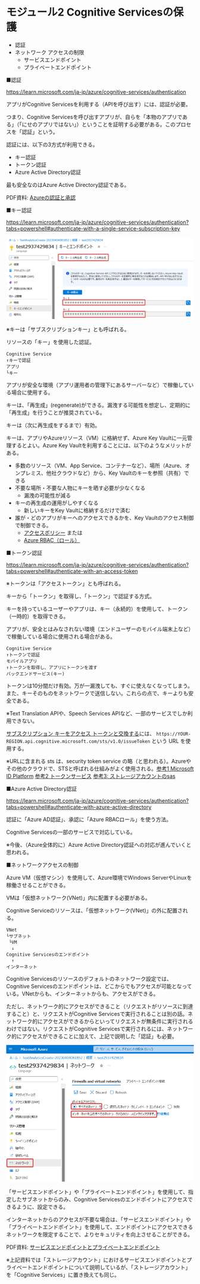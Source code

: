 # モジュール2 Cognitive Servicesの保護

- 認証
- ネットワーク アクセスの制限
  - サービスエンドポイント
  - プライベートエンドポイント

<!--
- [ラボ02 Key Vaultの利用](lab02cs.md)
-->

■認証

https://learn.microsoft.com/ja-jp/azure/cognitive-services/authentication

アプリがCognitive Servicesを利用する（APIを呼び出す）には、認証が必要。

つまり、Cognitive Servicesを呼び出すアプリが、自らを「本物のアプリである」（「にせのアプリではない」）ということを証明する必要がある。このプロセスを「認証」という。

認証には、以下の3方式が利用できる。

- キー認証
- トークン認証
- Azure Active Directory認証

最も安全なのはAzure Active Directory認証である。

PDF資料: [Azureの認証と承認](../SC/pdf/Azureの認証と承認.pdf)

■キー認証

https://learn.microsoft.com/ja-jp/azure/cognitive-services/authentication?tabs=powershell#authenticate-with-a-single-service-subscription-key

![](images/ss-2023-04-04-09-00-52.png)

※キーは「サブスクリプションキー」とも呼ばれる。

リソースの「キー」を使用した認証。

```
Cognitive Service
↑キーで認証
アプリ
└キー
```

アプリが安全な環境（アプリ運用者の管理下にあるサーバーなど）で稼働している場合に使用する。

キーは、「再生成」(regenerate)ができる。漏洩する可能性を想定し、定期的に「再生成」を行うことが推奨されている。

キーは（次に再生成をするまで）有効。

キーは、アプリやAzureリソース（VM）に格納せず、Azure Key Vaultに一元管理するとよい。Azure Key Vaultを利用することには、以下のようなメリットがある。

- 多数のリソース（VM、App Service、コンテナーなど）、場所（Azure、オンプレミス、他社クラウドなど）から、Key Vaultのキーを参照（共有）できる
- 不要な場所・不要な人物にキーを晒す必要が少なくなる
  - 漏洩の可能性が減る
- キーの再生成の運用がしやすくなる
  - 新しいキーをKey Vaultに格納するだけで済む
- 誰が・どのアプリがキーへのアクセスできるかを、Key Vaultのアクセス制御で制御できる。
  - [アクセスポリシー](https://learn.microsoft.com/ja-jp/azure/key-vault/general/assign-access-policy?tabs=azure-portal) または
  - [Azure RBAC（ロール）](https://learn.microsoft.com/ja-jp/azure/key-vault/general/rbac-guide?tabs=azure-cli)

■トークン認証

https://learn.microsoft.com/ja-jp/azure/cognitive-services/authentication?tabs=powershell#authenticate-with-an-access-token

※トークンは「アクセストークン」とも呼ばれる。

キーから「トークン」を取得し、「トークン」で認証する方式。

キーを持っているユーザーやアプリは、キー（永続的）を使用して、トークン（一時的）を取得できる。

アプリが、安全とはみなされない環境（エンドユーザーのモバイル端末上など）で稼働している場合に使用される場合がある。

```
Cognitive Service
↑トークンで認証
モバイルアプリ
↑トークンを取得し、アプリにトークンを渡す
バックエンドサービス(キー)
```

トークンは10分間だけ有効。万が一漏洩しても、すぐに使えなくなってしまう。また、キーそのものをネットワークで送信しない。これらの点で、キーよりも安全である。

※Text Translation APIや、Speech Services APIなど、一部のサービスでしか利用できない。

[サブスクリプション キーをアクセス トークンと交換する](https://learn.microsoft.com/ja-jp/azure/cognitive-services/authentication?tabs=powershell#sample-requests-1)には、
`https://YOUR-REGION.api.cognitive.microsoft.com/sts/v1.0/issueToken` という URL を使用する。

※URLに含まれる sts は、security token service の略（と思われる）。Azureやその他のクラウドで、STSと呼ばれる仕組みがよく使用される。[参考1 Microsoft ID Platform](https://learn.microsoft.com/ja-jp/azure/active-directory/develop/access-tokens#payload-claims) [参考2 トークンサービス](https://learn.microsoft.com/ja-jp/azure/remote-rendering/how-tos/tokens#token-service-rest-api) [参考3: ストレージアカウントのsas](https://learn.microsoft.com/ja-jp/azure/storage/common/storage-sas-overview)

■Azure Active Directory認証

https://learn.microsoft.com/ja-jp/azure/cognitive-services/authentication?tabs=powershell#authenticate-with-azure-active-directory

認証に「Azure AD認証」、承認に「Azure RBACロール」を使う方法。

Cognitive Servicesの一部のサービスで対応している。

※今後、（Azure全体的に）Azure Active Directory認証への対応が進んでいくと思われる。

■ネットワークアクセスの制御

Azure VM（仮想マシン）を使用して、Azure環境でWindows ServerやLinuxを稼働させることができる。

VMは「仮想ネットワーク(VNet)」内に配置する必要がある。

Cognitive Serviceのリソースは、「仮想ネットワーク(VNet)」の外に配置される。

```
VNet
└サブネット
 └VM
  ↓
Cognitive Servicesのエンドポイント
  ↑
インターネット
```

Cognitive Servicesのリソースのデフォルトのネットワーク設定では、Cognitive Servicesのエンドポイントは、どこからでもアクセスが可能となっている。VNetからも、インターネットからも、アクセスができる。

ただし、ネットワーク的にアクセスができること（リクエストがリソースに到達すること）と、リクエストがCognitive Servicesで実行されることは別の話。ネットワーク的にアクセスができるからといってリクエストが無条件に実行されるわけではない。リクエストがCognitive Servicesで実行されるには、ネットワーク的にアクセスができることに加えて、上記で説明した「認証」も必要。

![](images/ss-2023-04-04-09-15-00.png)

「サービスエンドポイント」や「プライベートエンドポイント」を使用して、指定したサブネットからのみ、Cognitive Servicesのエンドポイントにアクセスできるように、設定できる。

インターネットからのアクセスが不要な場合は、「サービスエンドポイント」や「プライベートエンドポイント」を使用して、エンドポイントにアクセスできるネットワークを限定することで、よりセキュリティを向上させることができる。

PDF資料: [サービスエンドポイントとプライベートエンドポイント](../AZ-104/pdf/mod06/%E3%82%B5%E3%83%BC%E3%83%93%E3%82%B9%E3%82%A8%E3%83%B3%E3%83%89%E3%83%9D%E3%82%A4%E3%83%B3%E3%83%88vs%E3%83%97%E3%83%A9%E3%82%A4%E3%83%99%E3%83%BC%E3%83%88%E3%82%A8%E3%83%B3%E3%83%89%E3%83%9D%E3%82%A4%E3%83%B3%E3%83%88.pdf)

※上記資料では「ストレージアカウント」におけるサービスエンドポイントとプライベートエンドポイントについて説明しているが、「ストレージアカウント」を「Cognitive Services」に置き換えても同じ。

